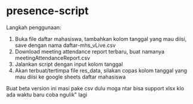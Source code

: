 # presence-script

Langkah penggunaan:

1. Buka file daftar mahasiswa, tambahkan kolom tanggal yang mau diisi, save dengan nama daftar-mhs_vLive.csv
2. Download meeting attendance report terbaru, buat namanya meetingAttendanceReport.csv
3. Jalankan script dengan input kolom tanggal
4. Akan terbuat/tertimpa file res_data, silakan copas kolom tanggal yang mau diisi ke google sheets daftar mahasiswa

Buat beta version ini masi pake csv dulu moga ntar bisa support xlsx klo ada waktu baru coba ngulik" lagi
